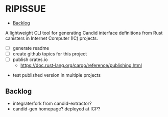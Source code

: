 # RIPISSUE

<!-- toc -->

- [Backlog](#backlog)

<!-- tocstop -->

A lightweight CLI tool for generating Candid interface definitions from Rust canisters in Internet Computer (IC) projects.

- [ ] generate readme
- [ ] create github topics for this project
- [ ] publish crates.io
  - https://doc.rust-lang.org/cargo/reference/publishing.html
- test published version in multiple projects

## Backlog

- integrate/fork from candid-extractor?
- candid-gen homepage? deployed at ICP?
